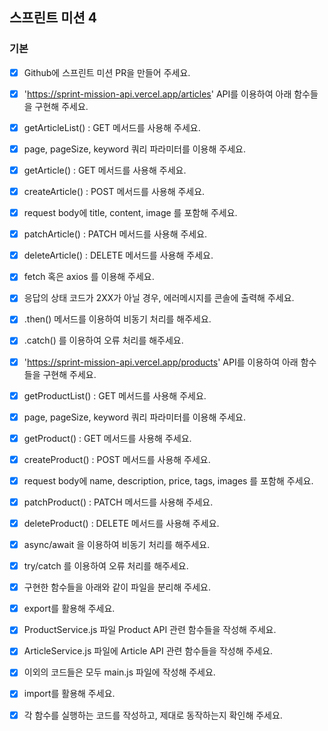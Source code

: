 ## 스프린트 미션 4
### 기본
- [x] Github에 스프린트 미션 PR을 만들어 주세요.
- [x] 'https://sprint-mission-api.vercel.app/articles' API를 이용하여 아래 함수들을 구현해 주세요.
- [x] getArticleList() : GET 메서드를 사용해 주세요.
- [x] page, pageSize, keyword 쿼리 파라미터를 이용해 주세요.
- [x] getArticle() : GET 메서드를 사용해 주세요.
- [x] createArticle() : POST 메서드를 사용해 주세요.
- [x] request body에 title, content, image 를 포함해 주세요.
- [x] patchArticle() : PATCH 메서드를 사용해 주세요.
- [x] deleteArticle() : DELETE 메서드를 사용해 주세요.
- [x] fetch 혹은 axios 를 이용해 주세요.
- [x] 응답의 상태 코드가 2XX가 아닐 경우, 에러메시지를 콘솔에 출력해 주세요.
- [x] .then() 메서드를 이용하여 비동기 처리를 해주세요.
- [x] .catch() 를 이용하여 오류 처리를 해주세요.

- [x] 'https://sprint-mission-api.vercel.app/products' API를 이용하여 아래 함수들을 구현해 주세요.
- [x] getProductList() : GET 메서드를 사용해 주세요.
- [x] page, pageSize, keyword 쿼리 파라미터를 이용해 주세요.
- [x] getProduct() : GET 메서드를 사용해 주세요.
- [x] createProduct() : POST 메서드를 사용해 주세요.
- [x] request body에 name, description, price, tags, images 를 포함해 주세요.
- [x] patchProduct() : PATCH 메서드를 사용해 주세요.
- [x] deleteProduct() : DELETE 메서드를 사용해 주세요.
- [x] async/await 을 이용하여 비동기 처리를 해주세요.
- [x] try/catch 를 이용하여 오류 처리를 해주세요.
- [x] 구현한 함수들을 아래와 같이 파일을 분리해 주세요.

- [x] export를 활용해 주세요.
- [x] ProductService.js 파일 Product API 관련 함수들을 작성해 주세요.
- [x] ArticleService.js 파일에 Article API 관련 함수들을 작성해 주세요.
- [x] 이외의 코드들은 모두 main.js 파일에 작성해 주세요.
- [x] import를 활용해 주세요.
- [x] 각 함수를 실행하는 코드를 작성하고, 제대로 동작하는지 확인해 주세요.